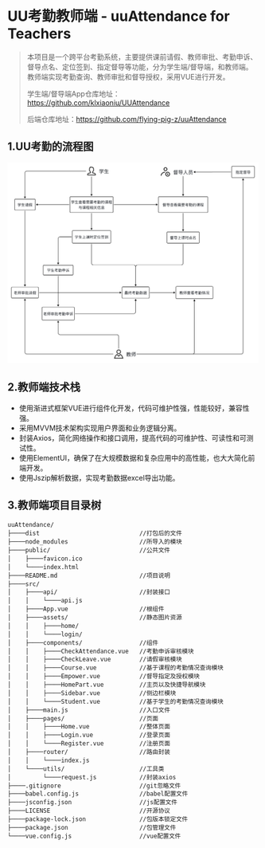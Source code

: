 # UU考勤教师端 - uuAttendance for Teachers

> 本项目是一个跨平台考勤系统，主要提供课前请假、教师审批、考勤申诉、督导点名、定位签到、指定督导等功能，分为学生端/督导端，和教师端。教师端实现考勤查询、教师审批和督导授权，采用VUE进行开发。
>
> 学生端/督导端App仓库地址：https://github.com/klxiaoniu/UUAttendance
>
> 后端仓库地址：https://github.com/flying-pig-z/uuAttendance
## 1.UU考勤的流程图

[![img](https://github.com/ROBINRUGAN/uu-attendance/blob/main/public/%E6%B5%81%E7%A8%8B%E5%9B%BE.png)](https://github.com/ROBINRUGAN/uu-attendance/blob/main/public/%E6%B5%81%E7%A8%8B%E5%9B%BE.png)

## 2.教师端技术栈

- 使用渐进式框架VUE进行组件化开发，代码可维护性强，性能较好，兼容性强。
- 采用MVVM技术架构实现用户界面和业务逻辑分离。
- 封装Axios，简化网络操作和接口调用，提高代码的可维护性、可读性和可测试性。
- 使用ElementUI，确保了在大规模数据和复杂应用中的高性能，也大大简化前端开发。
- 使用Jszip解析数据，实现考勤数据excel导出功能。

## 3.教师端项目目录树

```bash
uuAttendance/
├────dist                            //打包后的文件
├────node_modules                    //所导入的模块
├────public/                         //公共文件
│    ├────favicon.ico
│    └────index.html 
├────README.md                       //项目说明
├────src/
│    ├────api/                       //封装接口
│    │    └────api.js
│    ├────App.vue                    //根组件
│    ├────assets/                    //静态图片资源
│    │    ├────home/         
│    │    └────login/
│    ├────components/                //组件
│    │    ├────CheckAttendance.vue   //考勤申诉审核模块
│    │    ├────CheckLeave.vue        //请假审核模块
│    │    ├────Course.vue            //基于课程的考勤情况查询模块
│    │    ├────Empower.vue           //督导指定及授权模块
│    │    ├────HomePart.vue          //主页以及快捷导航模块
│    │    ├────Sidebar.vue           //侧边栏模块
│    │    └────Student.vue           //基于学生的考勤情况查询模块
│    ├────main.js                    //入口文件
│    ├────pages/                     //页面
│    │    ├────Home.vue              //整体页面
│    │    ├────Login.vue             //登录页面
│    │    └────Register.vue          //注册页面
│    ├────router/                    //路由封装
│    │    └────index.js
│    └────utils/                     //工具类
│         └────request.js            //封装axios
├────.gitignore                      //git忽略文件
├────babel.config.js                 //babel配置文件
├────jsconfig.json                   //js配置文件
├────LICENSE                         //开源协议
├────package-lock.json               //包版本锁定文件
├────package.json                    //包管理文件
└────vue.config.js                   //vue配置文件
```
